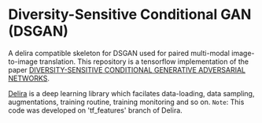# Diversity-Sensitive Conditional GAN (DSGAN)
A delira compatible skeleton for DSGAN used for paired multi-modal image-to-image translation. 
This repository is a tensorflow implementation of the paper [DIVERSITY-SENSITIVE CONDITIONAL
GENERATIVE ADVERSARIAL NETWORKS](https://arxiv.org/abs/1901.09024).

[Delira](https://github.com/delira-dev/delira) is a deep learning library which facilates data-loading, data sampling, augmentations, training routine, training monitoring and so on. `Note`: This code was developed on 'tf_features' branch of Delira.
